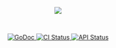 <p align="center">
  <img src="https://vignette.wikia.nocookie.net/leagueoflegends/images/3/3c/Seer_Stone_item.png/revision/latest?cb=20171221231955" />
</p>

<br />

<p align="center">
  <a href="https://godoc.org/github.com/bobheadxi/seer">
    <img src="https://godoc.org/github.com/bobheadxi/seer?status.svg" alt="GoDoc">
  </a>

  <a href="https://dev.azure.com/bobheadxi/bobheadxi/_build/latest?definitionId=8&branchName=master">
    <img src="https://dev.azure.com/bobheadxi/bobheadxi/_apis/build/status/bobheadxi.seer?branchName=master"
      alt="CI Status" />
  </a>

  <a href="https://seer-engine.herokuapp.com/status">
    <img src="https://img.shields.io/website/https/seer-engine.herokuapp.com/status.svg?down_color=lightgrey&down_message=offline&label=api&up_message=online"
      alt="API Status" >
  </a>
</p>
